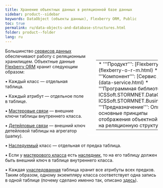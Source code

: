 ```yaml
---
title: Хранение объектных данных в реляционной базе данных
sidebar: product--sidebar
keywords: DataObject (объекты данных), Flexberry ORM, Public
toc: true
permalink: ru/data-objects-and-database-structures.html
folder: product--folder
lang: ru
---
```


<div style="margin:5px; padding-left:28px; float:right; width:40%; outline:1px solid white;">
<br>
<table border="0" width="100%" bgcolor="#6495ED">
<tbody><tr><td bgcolor="#FFFFFF">
* '''Продукт''': [Flexberry ORM](flexberry-o-r-m.html)
* '''Компонент''': [Сервис данных](data-service.html)
* '''Программная библиотека''': ICSSoft.STORMNET.DataObject.dll, ICSSoft.STORMNET.Business.dll
* '''Предназначение''': Описаны основные принципы отображения объектной модели на реляционную структуру.
</td>
</tr></tbody></table></a>
</div>

Большинство [сервисов данных](data-service.html) обеспечивают работу с реляционным хранилищем.
Объектные данные [Flexberry ORM](flexberry-o-r-m.html) хранит следующим образом:


•	Каждый класс — отдельная таблица. 

•	Каждый атрибут — отдельное поле в таблице.

•	[Мастеровые связи](master--association.html) — внешние ключи таблицы внутреннего класса.

•	[Детейловые связи](detail-associations-and-their-properties.html) — внешний ключ детейловой таблицы на агрегатор (шапку).

•	[Наследуемый](inheritance.html) класс — отдельная от предка таблица.

•	Если у [мастерового класса](master--association.html) есть [наследник](inheritance.html), то на его таблицу должен быть внешний ключ в таблице внутреннего класса.

•	Каждая [унаследованная](inheritance.html) таблица хранит все атрибуты всех предков. Таким образом, одному экземпляру класса соответствует одна запись в одной таблице (почему сделано именно так, описано [здесь](inheritance.html)).

